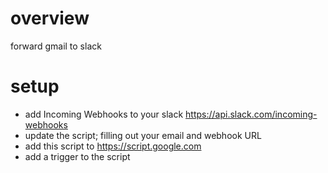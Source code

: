 
# overview

forward gmail to slack

# setup

- add Incoming Webhooks to your slack https://api.slack.com/incoming-webhooks
- update the script; filling out your email and webhook URL
- add this script to  https://script.google.com
- add a trigger to the script
